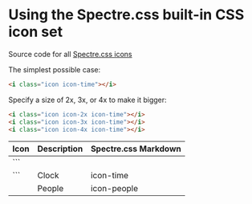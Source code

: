 <link rel="stylesheet" href="https://unpkg.com/spectre.css/dist/spectre.min.css">
<link rel="stylesheet" href="https://unpkg.com/spectre.css/dist/spectre-icons.min.css">

# Using the Spectre.css built-in CSS icon set

Source code for all [Spectre.css icons](https://github.com/picturepan2/spectre/blob/master/dist/spectre-icons.css)

The simplest possible case:

```html
<i class="icon icon-time"></i>
```

Specify a size of 2x, 3x, or 4x to make it bigger:

```html
<i class="icon icon-2x icon-time"></i>
<i class="icon icon-3x icon-time"></i>
<i class="icon icon-4x icon-time"></i>
```


<!---
<p class="text-center"><br/><i class="icon icon-3x icon-time"></i></p>
-->



| Icon                                        | Description     | Spectre.css Markdown |
| ------------------------------------------- | --------------- | -------------------- |      
| ```<i class="icon icon-2x icon-time"></i>
```      | Clock           | icon-time            |
| <i class="icon icon-2x icon-people"></i>    | People          | icon-people         |
